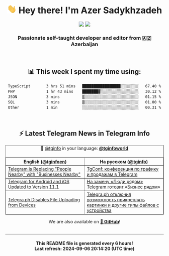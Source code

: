 <div align="center">
	<div>
		<h1>
      <img src="./assets/hi.gif" width="30px"> Hey there! I'm Azer Sadykhzadeh
    </h1>
    <img height="18" src="https://komarev.com/ghpvc/?username=sadykhzadeh&label=Views&color=2081c1&style=flat-square" />
		<a href="https://wakatime.com/Azer"> <img height="18" src="https://wakatime.com/badge/user/f80ae27a-c328-426f-a381-bc84136e2dd6.svg" /> </a>
    <h3>
      Passionate self-taught developer and editor from 🇦🇿 Azerbaijan
    </h3>
  </div>
  <br>

<h2>📊 This week I spent my time using:</h2>

<!--START_SECTION:waka-->

```txt
TypeScript       3 hrs 51 mins   █████████████████░░░░░░░░   67.40 %
PHP              1 hr 43 mins    ███████▓░░░░░░░░░░░░░░░░░   30.12 %
JSON             3 mins          ▒░░░░░░░░░░░░░░░░░░░░░░░░   01.15 %
SQL              3 mins          ▒░░░░░░░░░░░░░░░░░░░░░░░░   01.00 %
Other            1 min           ░░░░░░░░░░░░░░░░░░░░░░░░░   00.31 %
```

<!--END_SECTION:waka-->

<br>

<h2>⚡️ Latest Telegram News in Telegram Info</h2>
  <table border>
		<tr>
			<th width="50%">English (<a href="https://t.me/tginfoen">@tginfoen</a>)</th>
			<th>На русском (<a href="https://t.me/tginfo">@tginfo</a>)</th>
		</tr>
		<caption>🚩 <a href="https://t.me/tginfo">@tginfo</a> in your language: <a href="https://t.me/tginfoworld"><b>@tginfoworld</b></a><caption/>
  <tr><td><a href="https://t.me/tginfoen/1977">Telegram is Replacing "People Nearby" with "Businesses Nearby"</a></td>
    <td><a href="https://t.me/tginfo/4116">TgConf: конференция по трафику и продажам в Telegram</a></td></tr><tr><td><a href="https://t.me/tginfoen/1976">Telegram for Android and iOS Updated to Version 11.1</a></td>
    <td><a href="https://t.me/tginfo/4114">На замену «Люди рядом» Telegram готовит «Бизнес рядом»</a></td></tr><tr><td><a href="https://t.me/tginfoen/1975">Telegra.ph Disables File Uploading from Devices</a></td>
    <td><a href="https://t.me/tginfo/4113">Telegra․ph отключил возможность прикреплять картинки и другие типы файлов с устройства</a></td></tr>
</table>
We are also available on <a href="https://github.com/tginfo"><b>🐙 GitHub</b></a>!
</div>

<br>
<hr>
<h4 align="center">This README file is generated <b>every 6 hours</b>!</br>Last refresh: <b>2024-09-06 20:14:20 (UTC time)</b></h4>
